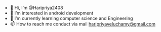 - 👋 Hi, I’m @Haripriya2408
- 👀 I’m interested in android development 
- 🌱 I’m currently learning computer science and Engineering 
- 📫 How to reach me conduct via mail haripriyaveluchamy@gmail.com 

<!---
Haripriya2408/Haripriya2408 is a ✨ special ✨ repository because its `README.md` (this file) appears on your GitHub profile.
You can click the Preview link to take a look at your changes.
--->

